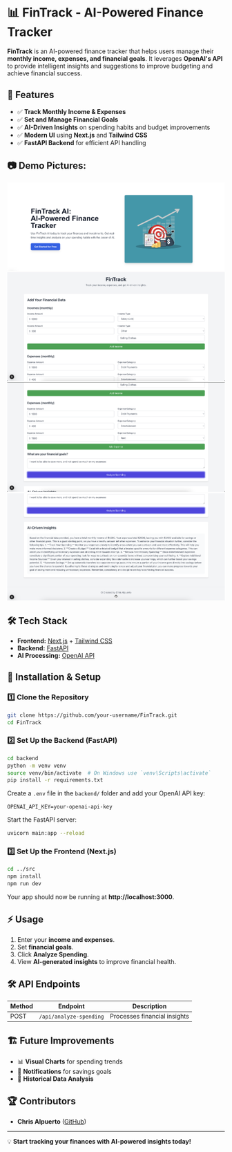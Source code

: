 # 📊 FinTrack - AI-Powered Finance Tracker

**FinTrack** is an AI-powered finance tracker that helps users manage their **monthly income, expenses, and financial goals**. It leverages **OpenAI's API** to provide intelligent insights and suggestions to improve budgeting and achieve financial success.

## 🚀 Features
- ✅ **Track Monthly Income & Expenses**
- ✅ **Set and Manage Financial Goals**
- ✅ **AI-Driven Insights** on spending habits and budget improvements
- ✅ **Modern UI** using **Next.js** and **Tailwind CSS**
- ✅ **FastAPI Backend** for efficient API handling

## 📷 Demo Pictures:
![FinTrack UI](public/fintrackLandingPage.png)
![FinTrack UI](public/fintrack1.png)
![FinTrack UI](public/fintrack2.png)
![FinTrack UI](public/fintrack3.png)


## 🛠️ Tech Stack
- **Frontend:** [Next.js](https://nextjs.org/) + [Tailwind CSS](https://tailwindcss.com/)
- **Backend:** [FastAPI](https://fastapi.tiangolo.com/)
- **AI Processing:** [OpenAI API](https://openai.com/api/)


## 🔧 Installation & Setup
### **1️⃣ Clone the Repository**
```bash
git clone https://github.com/your-username/FinTrack.git
cd FinTrack
```

### **2️⃣ Set Up the Backend (FastAPI)**
```bash
cd backend
python -m venv venv
source venv/bin/activate  # On Windows use `venv\Scripts\activate`
pip install -r requirements.txt
```

Create a `.env` file in the `backend/` folder and add your OpenAI API key:
```
OPENAI_API_KEY=your-openai-api-key
```

Start the FastAPI server:
```bash
uvicorn main:app --reload
```

### **3️⃣ Set Up the Frontend (Next.js)**
```bash
cd ../src
npm install
npm run dev
```

Your app should now be running at **http://localhost:3000**.

## ⚡ Usage
1. Enter your **income and expenses**.
2. Set **financial goals**.
3. Click **Analyze Spending**.
4. View **AI-generated insights** to improve financial health.

## 🛠 API Endpoints
| Method | Endpoint                | Description                     |
|--------|-------------------------|---------------------------------|
| POST   | `/api/analyze-spending` | Processes financial insights    |

## 🏗️ Future Improvements
- 📊 **Visual Charts** for spending trends
- 🔔 **Notifications** for savings goals
- 🔄 **Historical Data Analysis**

## 🏆 Contributors
- **Chris Alpuerto** ([GitHub](https://github.com/chrisalpuerto))

---
💡 **Start tracking your finances with AI-powered insights today!**

